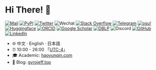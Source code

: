 # Hi There! 👋

<a href="mailto:qhy.cis@gmail.com"><img src="https://img.shields.io/badge/Mail-c14438.svg?&style=flat-square&logo=gmail&logoColor=white" alt="Mail"></a>
<a href="https://pypi.org/user/JeffersonQin/"><img src="https://img.shields.io/badge/JeffersonQin-3775a9.svg?&style=flat-square&logo=pypi&logoColor=white" alt="PyPI"></a>
<a href="https://twitter.com/gyro_jeff"><img src="https://img.shields.io/badge/gyro__jeff-black.svg?&style=flat-square&logo=x&logoColor=white" alt="Twitter"></a>
<img src="https://img.shields.io/badge/gyrojeff-07C160.svg?&style=flat-square&logo=wechat&logoColor=white" alt="Wechat">
<a href="https://stackoverflow.com/users/16571228/haoyun-qin"><img src="https://img.shields.io/badge/Stack%20Overflow-F58025.svg?&style=flat-square&logo=stackoverflow&logoColor=white" alt="Stack Overflow"></a>
<a href="https://t.me/gyrojeff"><img src="https://img.shields.io/badge/gyrojeff-26a5e4?style=flat-square&logo=telegram&logoColor=ffffff" alt="Telegram"></a>
<a href="https://osu.ppy.sh/users/13284309"><img src="https://img.shields.io/badge/Jefferson%20Qin-ea6ca5?style=flat-square&logo=osu&logoColor=ffffff" alt="osu!"></a>
<a href="https://huggingface.co/gyrojeff"><img src="https://img.shields.io/badge/🤗gyrojeff-ffcc1c?style=flat-square" alt="Huggingface"></a>
<a href="https://orcid.org/0009-0003-2460-1409"><img src="https://img.shields.io/badge/ORCID-a5cd39?style=flat-square&logo=orcid&logoColor=ffffff" alt="ORCID"></a>
<a href="https://scholar.google.com/citations?user=OuneFS8AAAAJ&hl=zh-CN&oi=sra"><img src="https://img.shields.io/badge/Haoyun%20Qin-3f84f4?style=flat-square&logo=googlescholar&logoColor=ffffff" alt="Google Scholar"></a>
<a href="https://dblp.org/pid/371/5967.html"><img src="https://img.shields.io/badge/Haoyun%20Qin-ffc200?style=flat-square&logo=dblp&logoColor=ffffff" alt="DBLP"></a>
<img src="https://img.shields.io/badge/gyrojeff-5561f5?style=flat-square&logo=discord&logoColor=ffffff" alt="Discord">
<a href="https://github.com/JeffersonQin"><img src="https://img.shields.io/badge/JeffersonQin-black?style=flat-square&logo=github&logoColor=ffffff" alt="GitHub"></a>
<a href="https://www.linkedin.com/in/haoyun-qin"><img src="https://img.shields.io/badge/Haoyun%20Qin-0a66c2?style=flat-square&logo=linkedin&logoColor=ffffff" alt="LinkedIn"></a>

* 🌐 中文 · English · 日本語
* ⏰ 10:00 - 26:00 「[UTC-4](https://time.is/UTC-4)」
* 🎓 Academic: [haoyunqin.com](https://haoyunqin.com)
* 🔗 Blog: [gyrojeff.top](https://gyrojeff.top)

<!--<div align="center">
  <a href="https://gyrojeff.top"><img src="https://github.com/JeffersonQin/JeffersonQin/blob/main/github-metrics.svg"></a>
</div>-->
